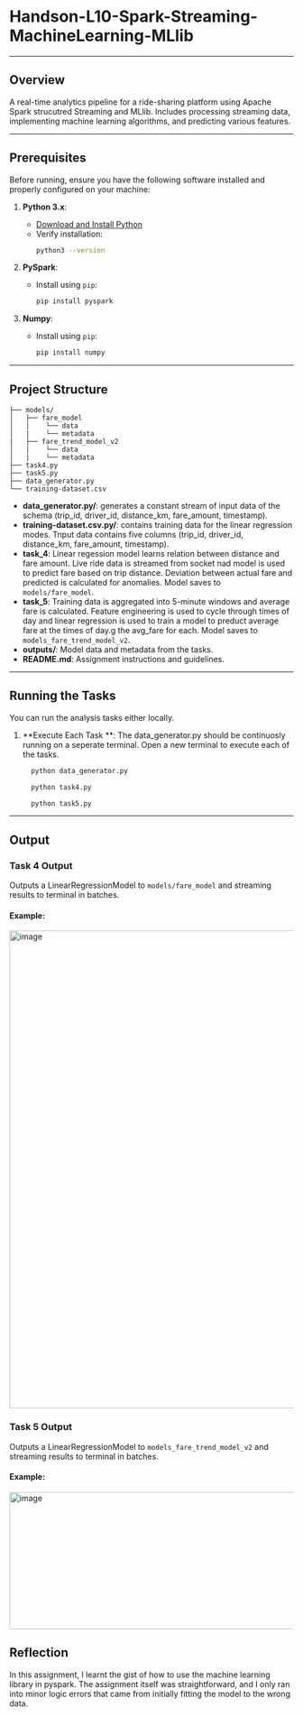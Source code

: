 # Handson-L10-Spark-Streaming-MachineLearning-MLlib
---
## **Overview**

A real-time analytics pipeline for a ride-sharing platform using Apache Spark strucutred Streaming and MLlib. Includes processing streaming data, implementing machine learning algorithms, and predicting various features.

---

## **Prerequisites**
Before running, ensure you have the following software installed and properly configured on your machine:
1. **Python 3.x**:
   - [Download and Install Python](https://www.python.org/downloads/)
   - Verify installation:
     ```bash
     python3 --version
     ```

2. **PySpark**:
   - Install using `pip`:
     ```bash
     pip install pyspark
     ```
3. **Numpy**:
   - Install using `pip`:
     ```bash
     pip install numpy
     ```

---
## **Project Structure**
```
├── models/
│   ├── fare_model
│   |    └── data
│   |    └── metadata
|   ├── fare_trend_model_v2
│   |    └── data
│   |    └── metadata
├── task4.py
├── task5.py
├── data_generator.py
└── training-dataset.csv
```
- **data_generator.py/**: generates a constant stream of input data of the schema (trip_id, driver_id, distance_km, fare_amount, timestamp).
- **training-dataset.csv.py/**: contains training data for the linear regression modes. Tnput data contains five columns (trip_id, driver_id, distance_km, fare_amount, timestamp).
- **task_4**: Linear regession model learns relation between distance and fare amount. Live ride data is streamed from socket nad model is used to predict fare based on trip 
distance. Deviation between actual fare and predicted is calculated for anomalies. Model saves to `models/fare_model`.
- **task_5**: Training data is aggregated into 5-minute windows and average fare is calculated. Feature engineering is used to cycle through times of day 
and linear regression is used to train a model to preduct average fare at the times of day.g the avg_fare for each. Model saves to `models_fare_trend_model_v2`.
- **outputs/**: Model data and metadata from the tasks.
- **README.md**: Assignment instructions and guidelines. 

---

## **Running the Tasks**

You can run the analysis tasks either locally.

1. **Execute Each Task **: The data_generator.py should be continuosly running on a seperate terminal. Open a new terminal to execute each of the tasks.
   ```bash
     python data_generator.py
   ```
   ```bash
     python task4.py
   ```
   ```bash
     python task5.py
   ```

---

## **Output**
### Task 4 Output
Outputs a LinearRegressionModel to `models/fare_model` and streaming results to terminal in batches.
#### Example:
<img width="1747" height="847" alt="image" src="https://github.com/user-attachments/assets/44ed7911-2e52-41b4-b674-a6e14b4074a0" />

### Task 5 Output
Outputs a LinearRegressionModel to `models_fare_trend_model_v2` and streaming results to terminal in batches.
#### Example:
<img width="1179" height="243" alt="image" src="https://github.com/user-attachments/assets/e4adf8c3-096f-4bc0-b236-ff1931f6b0d2" />

## **Reflection**
In this assignment, I learnt the gist of how to use the machine learning library in pyspark. The assignment itself was straightforward, and I only ran into minor logic errors that came from initially fitting the model to the wrong data. 
